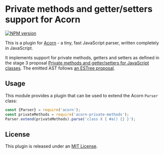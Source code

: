 # Private methods and getter/setters support for Acorn

[![NPM version](https://img.shields.io/npm/v/acorn-private-methods.svg)](https://www.npmjs.org/package/acorn-private-methods)

This is a plugin for [Acorn](http://marijnhaverbeke.nl/acorn/) - a tiny, fast JavaScript parser, written completely in JavaScript.

It implements support for private methods, getters and setters as defined in the stage 3 proposal [Private methods and getter/setters for JavaScript classes](https://github.com/tc39/proposal-private-methods). The emitted AST follows [an ESTree proposal](https://github.com/estree/estree/pull/180).

## Usage

This module provides a plugin that can be used to extend the Acorn `Parser` class:

```javascript
const {Parser} = require('acorn');
const privateMethods = require('acorn-private-methods');
Parser.extend(privateMethods).parse('class X { #a() {} }');
```

## License

This plugin is released under an [MIT License](./LICENSE).
